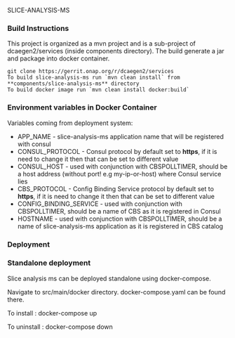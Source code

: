 SLICE-ANALYSIS-MS 

### Build Instructions

This project is organized as a mvn project and is a sub-project of dcaegen2/services (inside components directory). The build generate a jar and package into docker container. 

```
git clone https://gerrit.onap.org/r/dcaegen2/services
To build slice-analysis-ms run `mvn clean install` from **components/slice-analysis-ms** directory
To build docker image run `mvn clean install docker:build`
```


### Environment variables in Docker Container


Variables coming from deployment system:

- APP_NAME - slice-analysis-ms application name that will be registered with consul
- CONSUL_PROTOCOL - Consul protocol by default set to **https**, if it is need to change it then that can be set to different value 
- CONSUL_HOST - used with conjunction with CBSPOLLTIMER, should be a host address (without port! e.g my-ip-or-host) where Consul service lies
- CBS_PROTOCOL - Config Binding Service protocol by default set to **https**, if it is need to change it then that can be set to different value
- CONFIG_BINDING_SERVICE - used with conjunction with CBSPOLLTIMER, should be a name of CBS as it is registered in Consul
- HOSTNAME - used with conjunction with CBSPOLLTIMER, should be a name of slice-analysis-ms application as it is registered in CBS catalog


### Deployment


### Standalone deployment
Slice analysis ms can be deployed standalone using docker-compose.

Navigate to src/main/docker directory. docker-compose.yaml can be found there.

To install :
    docker-compose up

To uninstall :
    docker-compose down
